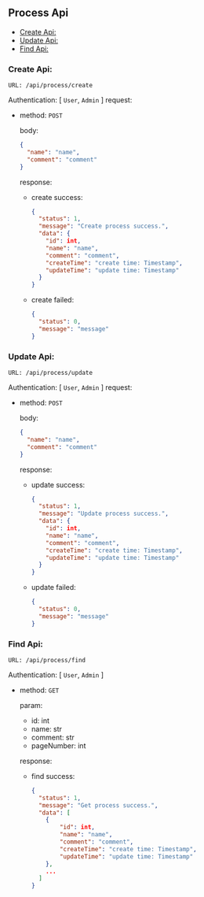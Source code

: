 ## Process Api

- [Create Api:](#create-api)
- [Update Api:](#update-api)
- [Find Api:](#find-api)

### Create Api:

`URL: /api/process/create`

Authentication: [ `User`, `Admin` ]
request:
- method: `POST`

  body:
  ```json
  {
    "name": "name",
    "comment": "comment"
  }
  ```

  response:
  - create success:
    ```json
    {
      "status": 1,
      "message": "Create process success.",
      "data": {
        "id": int,
        "name": "name",
        "comment": "comment",
        "createTime": "create time: Timestamp",
        "updateTime": "update time: Timestamp"
      }
    }
    ```
  - create failed:
    ```json
    {
      "status": 0,
      "message": "message"
    }
    ```

### Update Api:

`URL: /api/process/update`

Authentication: [ `User`, `Admin` ]
request:
- method: `POST`
  
  body:
  ```json
  {
    "name": "name",
    "comment": "comment"
  }
  ```
  
  response:
  - update success:
    ```json
    {
      "status": 1,
      "message": "Update process success.",
      "data": {
        "id": int,
        "name": "name",
        "comment": "comment",
        "createTime": "create time: Timestamp",
        "updateTime": "update time: Timestamp"
      }
    }
    ```
  - update failed:
    ```json
    {
      "status": 0,
      "message": "message"
    }
    ```

### Find Api:

`URL: /api/process/find`

Authentication: [ `User`, `Admin` ]
- method: `GET`
  
  param:
  - id: int
  - name: str
  - comment: str
  - pageNumber: int

  response:
  - find success:
    ```json
    {
      "status": 1,
      "message": "Get process success.",
      "data": [
        {
            "id": int,
            "name": "name",
            "comment": "comment",
            "createTime": "create time: Timestamp",
            "updateTime": "update time: Timestamp"
        },
        ...
      ]
    }
    ```
